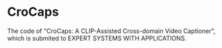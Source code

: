 # CroCaps
The code of "CroCaps: A CLIP-Assisted Cross-domain Video Captioner", which is submited to EXPERT SYSTEMS WITH APPLICATIONS.
